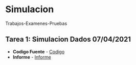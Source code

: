 # Simulacion
Trabajos-Examenes-Pruebas
## Tarea 1: Simulacion Dados 07/04/2021

* **Codigo Fuente** - [Codigo](https://github.com/vazquezjav/Simulacion/blob/main/Frecuencia-dados/Frecuencias.py)
* **Informe** - [Informe](https://github.com/vazquezjav/Simulacion/blob/main/Frecuencia-dados/Informe-Frecuencia-Dados.pdf)

